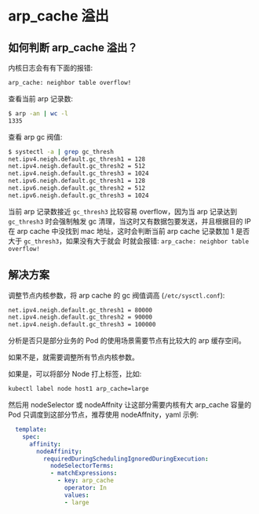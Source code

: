 # arp_cache 溢出

## 如何判断 arp_cache 溢出？

内核日志会有有下面的报错:

``` txt
arp_cache: neighbor table overflow!
```

查看当前 arp 记录数:

``` bash
$ arp -an | wc -l
1335
```

查看 arp gc 阀值:

``` bash
$ systectl -a | grep gc_thresh
net.ipv4.neigh.default.gc_thresh1 = 128
net.ipv4.neigh.default.gc_thresh2 = 512
net.ipv4.neigh.default.gc_thresh3 = 1024
net.ipv6.neigh.default.gc_thresh1 = 128
net.ipv6.neigh.default.gc_thresh2 = 512
net.ipv6.neigh.default.gc_thresh3 = 1024
```

当前 arp 记录数接近 `gc_thresh3` 比较容易 overflow，因为当 arp 记录达到 `gc_thresh3` 时会强制触发 gc 清理，当这时又有数据包要发送，并且根据目的 IP 在 arp cache 中没找到 mac 地址，这时会判断当前 arp cache 记录数加 1 是否大于 `gc_thresh3`，如果没有大于就会 时就会报错: `arp_cache: neighbor table overflow!`

## 解决方案

调整节点内核参数，将 arp cache 的 gc 阀值调高 (`/etc/sysctl.conf`):

``` bash
net.ipv4.neigh.default.gc_thresh1 = 80000
net.ipv4.neigh.default.gc_thresh2 = 90000
net.ipv4.neigh.default.gc_thresh3 = 100000
```

分析是否只是部分业务的 Pod 的使用场景需要节点有比较大的 arp 缓存空间。

如果不是，就需要调整所有节点内核参数。

如果是，可以将部分 Node 打上标签，比如:

  ``` bash
  kubectl label node host1 arp_cache=large
  ```

然后用 nodeSelector 或 nodeAffnity 让这部分需要内核有大 arp_cache 容量的 Pod 只调度到这部分节点，推荐使用 nodeAffnity，yaml 示例:

``` yaml
  template:
    spec:
      affinity:
        nodeAffinity:
          requiredDuringSchedulingIgnoredDuringExecution:
            nodeSelectorTerms:
            - matchExpressions:
              - key: arp_cache
                operator: In
                values:
                - large
```
